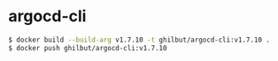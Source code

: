 # argocd-cli

```bash
$ docker build --build-arg v1.7.10 -t ghilbut/argocd-cli:v1.7.10 .
$ docker push ghilbut/argocd-cli:v1.7.10
```
